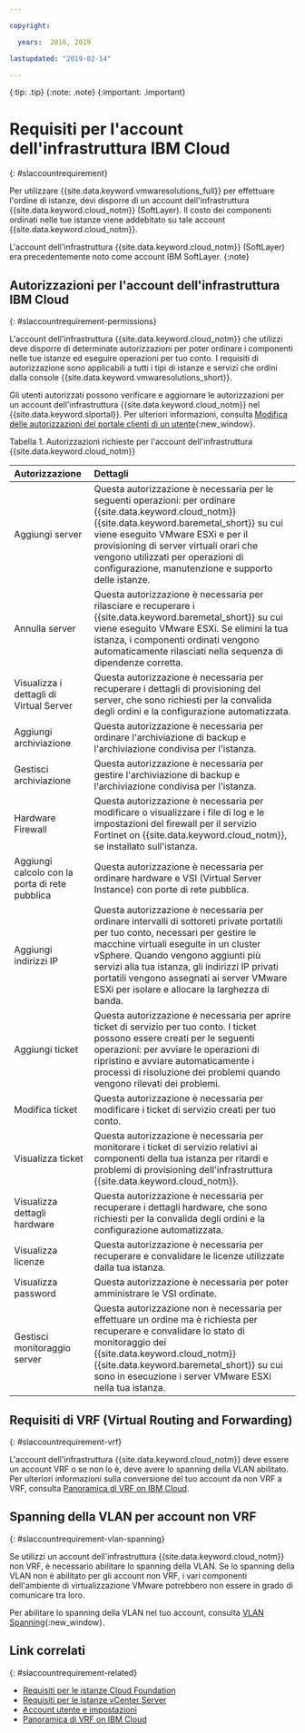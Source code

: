 ```yaml
---

copyright:

  years:  2016, 2019

lastupdated: "2019-02-14"

---
```


{:tip: .tip}
{:note: .note}
{:important: .important}

# Requisiti per l'account dell'infrastruttura IBM Cloud
{: #slaccountrequirement}

Per utilizzare {{site.data.keyword.vmwaresolutions_full}} per effettuare l'ordine di istanze, devi disporre di un account dell'infrastruttura {{site.data.keyword.cloud_notm}} (SoftLayer). Il costo dei componenti ordinati nelle tue istanze viene addebitato su tale account {{site.data.keyword.cloud_notm}}.

L'account dell'infrastruttura {{site.data.keyword.cloud_notm}} (SoftLayer) era precedentemente noto come account IBM SoftLayer.
{:note}

## Autorizzazioni per l'account dell'infrastruttura IBM Cloud
{: #slaccountrequirement-permissions}

L'account dell'infrastruttura {{site.data.keyword.cloud_notm}} che utilizzi deve disporre di determinate autorizzazioni per poter ordinare i componenti nelle tue istanze ed eseguire operazioni per tuo conto. I requisiti di autorizzazione sono applicabili a tutti i tipi di istanze e servizi che ordini dalla console {{site.data.keyword.vmwaresolutions_short}}.

Gli utenti autorizzati possono verificare e aggiornare le autorizzazioni per un account dell'infrastruttura {{site.data.keyword.cloud_notm}} nel {{site.data.keyword.slportal}}. Per ulteriori informazioni, consulta [Modifica delle autorizzazioni del portale clienti di un utente](/docs/customer-portal?topic=customer-portal-customerportal_accuserprof#cp_editusercpperm){:new_window}.

Tabella 1. Autorizzazioni richieste per l'account dell'infrastruttura {{site.data.keyword.cloud_notm}}

| Autorizzazione         | Dettagli                                 |
|:------------------ |:--------------------------------------- |
| Aggiungi server | Questa autorizzazione è necessaria per le seguenti operazioni: per ordinare {{site.data.keyword.cloud_notm}} {{site.data.keyword.baremetal_short}} su cui viene eseguito VMware ESXi e per il provisioning di server virtuali orari che vengono utilizzati per operazioni di configurazione, manutenzione e supporto delle istanze. |
| Annulla server | Questa autorizzazione è necessaria per rilasciare e recuperare i {{site.data.keyword.baremetal_short}} su cui viene eseguito VMware ESXi. Se elimini la tua istanza, i componenti ordinati vengono automaticamente rilasciati nella sequenza di dipendenze corretta. |
| Visualizza i dettagli di Virtual Server | Questa autorizzazione è necessaria per recuperare i dettagli di provisioning del server, che sono richiesti per la convalida degli ordini e la configurazione automatizzata. |
| Aggiungi archiviazione | Questa autorizzazione è necessaria per ordinare l'archiviazione di backup e l'archiviazione condivisa per l'istanza. |
| Gestisci archiviazione | Questa autorizzazione è necessaria per gestire l'archiviazione di backup e l'archiviazione condivisa per l'istanza. |
| Hardware Firewall | Questa autorizzazione è necessaria per modificare o visualizzare i file di log e le impostazioni del firewall per il servizio Fortinet on {{site.data.keyword.cloud_notm}}, se installato sull'istanza. |
| Aggiungi calcolo con la porta di rete pubblica | Questa autorizzazione è necessaria per ordinare hardware e VSI (Virtual Server Instance) con porte di rete pubblica. |
| Aggiungi indirizzi IP | Questa autorizzazione è necessaria per ordinare intervalli di sottoreti private portatili per tuo conto, necessari per gestire le macchine virtuali eseguite in un cluster vSphere. Quando vengono aggiunti più servizi alla tua istanza, gli indirizzi IP privati portatili vengono assegnati ai server VMware ESXi per isolare e allocare la larghezza di banda. |
| Aggiungi ticket | Questa autorizzazione è necessaria per aprire ticket di servizio per tuo conto. I ticket possono essere creati per le seguenti operazioni: per avviare le operazioni di ripristino e avviare automaticamente i processi di risoluzione dei problemi quando vengono rilevati dei problemi. |
| Modifica ticket | Questa autorizzazione è necessaria per modificare i ticket di servizio creati per tuo conto. |
| Visualizza ticket | Questa autorizzazione è necessaria per monitorare i ticket di servizio relativi ai componenti della tua istanza per ritardi e problemi di provisioning dell'infrastruttura {{site.data.keyword.cloud_notm}}. |
| Visualizza dettagli hardware | Questa autorizzazione è necessaria per recuperare i dettagli hardware, che sono richiesti per la convalida degli ordini e la configurazione automatizzata. |
| Visualizza licenze | Questa autorizzazione è necessaria per recuperare e convalidare le licenze utilizzate dalla tua istanza. |
| Visualizza password | Questa autorizzazione è necessaria per poter amministrare le VSI ordinate. |
| Gestisci monitoraggio server | Questa autorizzazione non è necessaria per effettuare un ordine ma è richiesta per recuperare e convalidare lo stato di monitoraggio dei {{site.data.keyword.cloud_notm}} {{site.data.keyword.baremetal_short}} su cui sono in esecuzione i server VMware ESXi nella tua istanza. |

## Requisiti di VRF (Virtual Routing and Forwarding)
{: #slaccountrequirement-vrf}

L'account dell'infrastruttura {{site.data.keyword.cloud_notm}} deve essere un account VRF o se non lo è, deve avere lo spanning della VLAN abilitato. Per ulteriori informazioni sulla conversione del tuo account da non VRF a VRF, consulta [Panoramica di VRF on IBM Cloud](/docs/infrastructure/direct-link?topic=direct-link-overview-of-virtual-routing-and-forwarding-vrf-on-ibm-cloud).

## Spanning della VLAN per account non VRF
{: #slaccountrequirement-vlan-spanning}

Se utilizzi un account dell'infrastruttura {{site.data.keyword.cloud_notm}} non VRF, è necessario abilitare lo spanning della VLAN. Se lo spanning della VLAN non è abilitato per gli account non VRF, i vari componenti dell'ambiente di virtualizzazione VMware potrebbero non essere in grado di comunicare tra loro. 

Per abilitare lo spanning della VLAN nel tuo account, consulta [VLAN Spanning](/docs/infrastructure/vlans?topic=vlans-vlan-spanning){:new_window}.

## Link correlati
{: #slaccountrequirement-related}

* [Requisiti per le istanze Cloud Foundation](/docs/services/vmwaresolutions/sddc?topic=vmware-solutions-sd_planning)
* [Requisiti per le istanze vCenter Server](/docs/services/vmwaresolutions/vcenter?topic=vmware-solutions-vc_planning)
* [Account utente e impostazioni](/docs/services/vmwaresolutions/vmonic?topic=vmware-solutions-useraccount)
* [Panoramica di VRF on IBM Cloud](/docs/infrastructure/direct-link?topic=direct-link-overview-of-virtual-routing-and-forwarding-vrf-on-ibm-cloud)
